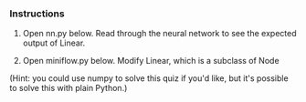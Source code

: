 ### Instructions

1. Open nn.py below. Read through the neural network to see the expected output of Linear.

2. Open miniflow.py below. Modify Linear, which is a subclass of Node

(Hint: you could use numpy to solve this quiz if you'd like, but it's possible to solve this with plain Python.)